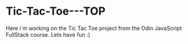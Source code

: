 # Tic-Tac-Toe---TOP

Here i´m working on the Tic Tac Toe project from the Odin JavaScript FullStack course. Lets have fun :) 
